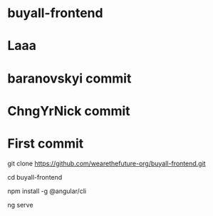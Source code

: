 # buyall-frontend

# Laaa 

# baranovskyi commit

# ChngYrNick commit

# First commit


git clone https://github.com/wearethefuture-org/buyall-frontend.git

cd buyall-frontend

npm install -g @angular/cli

ng serve

